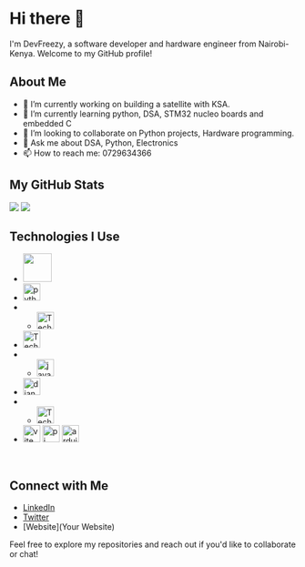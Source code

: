 # Hi there 👋

I'm DevFreezy, a software developer and hardware engineer from Nairobi-Kenya. Welcome to my GitHub profile!

## About Me

- 🔭 I’m currently working on building a satellite with KSA.
- 🌱 I’m currently learning python, DSA, STM32 nucleo boards and embedded C
- 👯 I’m looking to collaborate on Python projects, Hardware programming.
- 💬 Ask me about DSA, Python, Electronics
- 📫 How to reach me: 0729634366

## My GitHub Stats

![](https://raw.githubusercontent.com/franfreezy/github-stats/master/generated/overview.svg#gh-dark-mode-only)
![](https://raw.githubusercontent.com/franfreezy/github-stats/master/generated/overview.svg#gh-light-mode-only)



## Technologies I Use

- <img src="![(https://github.com/franfreezy/.github/assets/64470491/267fb6f5-f1a0-4499-a9dc-b04d809a50e7)]
"  width="50"/> 
- <img src="![image](https://github.com/franfreezy/.github/assets/64470491/6378f554-5ddc-455a-809b-9deee40a1fa7)
" alt="python" width="30"/>
- - <img src="![image](https://github.com/franfreezy/.github/assets/64470491/22d666c6-d079-415b-8760-f4d7f6fdd3a2)
" alt="Technology Name" width="30"/> 
- <img src="![image](https://github.com/franfreezy/.github/assets/64470491/19e507e1-f318-4076-8cd8-5e591ef1b8bd)
" alt="Technology Name" width="30"/>
- - <img src="![image](https://github.com/franfreezy/.github/assets/64470491/b6b68e52-e8ba-457e-98ab-b413fa9f82d8)
" alt="java" width="30"/> 
- <img src="![image](https://github.com/franfreezy/.github/assets/64470491/4fafcb5c-691e-4372-95c5-cbaf8bcc480b)
o" alt="django" width="30"/>
- - <img src="![image](https://github.com/franfreezy/.github/assets/64470491/ea8e7904-17d0-4f03-adb8-778ce7708dd1)
" alt="Technology Name" width="30"/> 
- <img src="![image](https://github.com/franfreezy/.github/assets/64470491/7fb209bf-20e3-441c-a918-410a9b3a4d20)
" alt="vite" width="30"/>
 <img src=" ![image](https://github.com/franfreezy/.github/assets/64470491/0dc59d47-7434-401e-ad07-80b392d94bea)
" alt="pi" width="30"/>
<img src="![image](https://github.com/franfreezy/.github/assets/64470491/1ce8b722-b34b-47bd-8870-5ce9e8055025)
 " alt="arduino" width="30"/>
<img src=" " alt="" width="30"/>
<img src=" " alt="" width="30"/> 

## Connect with Me

- [LinkedIn](https://www.linkedin.com/in/frandel-wanjawa/)
- [Twitter](https://twitter.com/codewithfreezy)
- [Website](Your Website)

Feel free to explore my repositories and reach out if you'd like to collaborate or chat!
